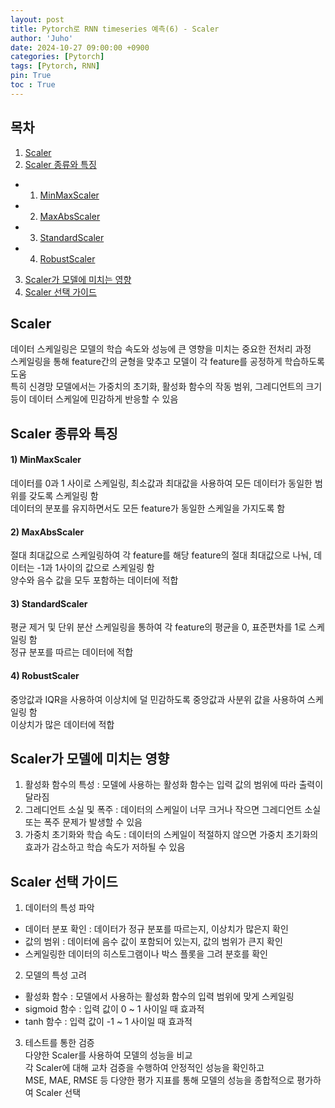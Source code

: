 ```yaml
---
layout: post
title: Pytorch로 RNN timeseries 예측(6) - Scaler
author: 'Juho'
date: 2024-10-27 09:00:00 +0900
categories: [Pytorch]
tags: [Pytorch, RNN]
pin: True
toc : True
---
```


<style>
  th{
    font-weight: bold;
    text-align: center;
    background-color: white;
  }
  td{
    background-color: white;
  }

</style>

## 목차
1. [Scaler](#scaler)
2. [Scaler 종류와 특징](#scaler-종류와-특징)
 - 1) [MinMaxScaler](#1-minmaxscaler)
 - 2) [MaxAbsScaler](#2-maxabsscaler)
 - 3) [StandardScaler](#3-standardscaler)
 - 4) [RobustScaler](#4-robustscaler)
3. [Scaler가 모델에 미치는 영향](#scaler가-모델에-미치는-영향)
4. [Scaler 선택 가이드](#scaler-선택-가이드)

## Scaler
데이터 스케일링은 모델의 학습 속도와 성능에 큰 영향을 미치는 중요한 전처리 과정<br/>
스케일링을 통해 feature간의 균형을 맞추고 모델이 각 feature를 공정하게 학습하도록 도움<br/>
특히 신경망 모델에서는 가중치의 초기화, 활성화 함수의 작동 범위, 그레디언트의 크기 등이 데이터 스케일에 민감하게 반응할 수 있음<br/>

## Scaler 종류와 특징
#### 1) MinMaxScaler
데이터를 0과 1 사이로 스케일링, 최소값과 최대값을 사용하여 모든 데이터가 동일한 범위를 갖도록 스케일링 함<br/>
데이터의 분포를 유지하면서도 모든 feature가 동일한 스케일을 가지도록 함<br/>

#### 2) MaxAbsScaler
절대 최대값으로 스케일링하여 각 feature를 해당 feature의 절대 최대값으로 나눠, 데이터는 -1과 1사이의 값으로 스케일링 함<br/>
양수와 음수 값을 모두 포함하는 데이터에 적합<br/>

#### 3) StandardScaler
평균 제거 및 단위 분산 스케일링을 통하여 각 feature의 평균을 0, 표준편차를 1로 스케일링 함<br/>
정규 분포를 따르는 데이터에 적합<br/>

#### 4) RobustScaler
중앙값과 IQR을 사용하여 이상치에 덜 민감하도록 중앙값과 사분위 값을 사용하여 스케일링 함 <br/>
이상치가 많은 데이터에 적합<br/>

## Scaler가 모델에 미치는 영향
1) 활성화 함수의 특성 : 모델에 사용하는 활성화 함수는 입력 값의 범위에 따라 출력이 달라짐<br/>
2) 그레디언트 소실 및 폭주 : 데이터의 스케일이 너무 크거나 작으면 그레디언트 소실 또는 폭주 문제가 발생할 수 있음 <br/>
3) 가중치 초기화와 학습 속도 : 데이터의 스케일이 적절하지 않으면 가중치 초기화의 효과가 감소하고 학습 속도가 저하될 수 있음<br/>

## Scaler 선택 가이드
1) 데이터의 특성 파악<br/>
- 데이터 분포 확인 : 데이터가 정규 분포를 따르는지, 이상치가 많은지 확인<br/>
- 값의 범위 : 데이터에 음수 값이 포함되어 있는지, 값의 범위가 큰지 확인<br/>
- 스케일링한 데이터의 히스토그램이나 박스 플롯을 그려 분호를 확인<br/>

2) 모델의 특성 고려<br/>
- 활성화 함수 : 모델에서 사용하는 활성화 함수의 입력 범위에 맞게 스케일링 <br/>
- sigmoid 함수 : 입력 값이 0 ~ 1 사이일 때 효과적<br/>
- tanh 함수 : 입력 값이 -1 ~ 1 사이일 때 효과적<br/>

3) 테스트를 통한 검증 <br/>
다양한 Scaler를 사용하여 모델의 성능을 비교 <br/>
각 Scaler에 대해 교차 검증을 수행하여 안정적인 성능을 확인하고<br/>
MSE,  MAE, RMSE 등 다양한 평가 지표를 통해 모델의 성능을 종합적으로 평가하여 Scaler 선택<br/>
